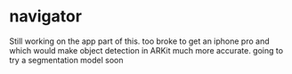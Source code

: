 # navigator

Still working on the app part of this. too broke to get an iphone pro and which would make object detection in ARKit much more accurate. going to try a segmentation model soon
